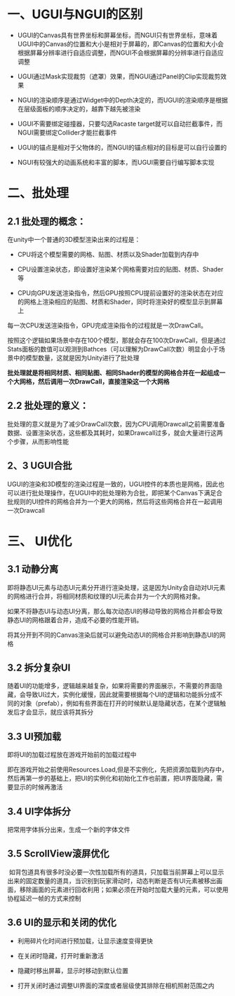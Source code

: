 # 一、UGUI与NGUI的区别

- UGUI的Canvas具有世界坐标和屏幕坐标，而NGUI只有世界坐标，意味着UGUI中的Canvas的位置和大小是相对于屏幕的，即Canvas的位置和大小会根据屏幕分辨率进行自适应调整，而NGUI不会根据屏幕的分辨率进行自适应调整

- UGUI通过Mask实现裁剪（遮罩）效果，而NGUI通过Panel的Clip实现裁剪效果

- NGUI的渲染顺序是通过Widget中的Depth决定的，而UGUI的渲染顺序是根据在层级面板的顺序决定的，越靠下越先被渲染

- UGUI不需要绑定碰撞器，只要勾选Racaste target就可以自动拦截事件，而NGUI需要绑定Collider才能拦截事件

- UGUI的锚点是相对于父物体的，而NGUI的锚点相对的目标是可以自行设置的

- NGUI有较强大的动画系统和丰富的脚本，而UGUI需要自行编写脚本实现



# 二、批处理

## 2.1  批处理的概念：

在unity中一个普通的3D模型渲染出来的过程是：

- CPU将这个模型需要的网格、贴图、材质以及Shader加载到内存中

- CPU设置渲染状态，即设置好渲染某个网格需要对应的贴图、材质、Shader等

- CPU向GPU发送渲染指令，然后GPU按照CPU提前设置好的渲染状态在对应的网格上渲染相应的贴图、材质和Shader，同时将渲染好的模型显示到屏幕上

每一次CPU发送渲染指令，GPU完成渲染指令的过程就是一次DrawCall。

按照这个逻辑如果场景中存在100个模型，那就会存在100次DrawCall，但是通过Stats面板的数值可以观测到Bathces（可以理解为DrawCall次数）明显会小于场景中的模型数量，这就是因为Unity进行了批处理

**批处理就是将相同材质、相同贴图、相同Shader的模型的网格合并在一起组成一个大网格，然后调用一次DrawCall，直接渲染这一个大网格**

## 

## 2.2   批处理的意义：

批处理的意义就是为了减少DrawCall次数，因为CPU调用Drawcall之前需要准备数据、设置渲染状态，这些都及其耗时，如果Drawcall过多，就会大量进行这两个步骤，从而影响性能



## 2、3  UGUI合批

UGUI的渲染和3D模型的渲染过程是一致的，UGUI控件的本质也是网格，因此也可以进行批处理操作，在UGUI中的批处理称为合批，即把某个Canvas下满足合批规则的UI控件的网格合并为一个更大的网格，然后将这些网格合并在一起调用一次Drawcall





# 三、  UI优化

## 3.1  动静分离

即将静态UI元素与动态UI元素分开进行渲染处理，这是因为Unity会自动对UI元素的网格进行合并，将相同材质和纹理的UI元素合并为一个大的网格对象。

如果不将静态UI与动态UI分离，那么每次动态UI的移动导致的网格合并都会导致静态UI的网格跟着合并，造成不必要的性能开销。

将其分开到不同的Canvas渲染后就可以避免动态UI的网格合并影响到静态UI的网格



## 3.2  拆分复杂UI

随着UI的功能增多，逻辑越来越复杂，如果将需要的界面展示，不需要的界面隐藏，会导致UI过大，实例化缓慢，因此就需要根据每个UI的逻辑和功能拆分成不同的对象（prefab），例如有些界面在打开的时候默认是隐藏状态，在某个逻辑触发后才会显示，就应该将其拆分  





## 3.3  UI预加载

即将UI的加载过程放在游戏开始前的加载过程中

即在游戏开始之前使用Resources.Load,但是不实例化，先把资源加载到内存中，然后再第一步的基础上，把UI的实例化和初始化工作也前置，把UI界面隐藏，需要显示的时候再激活



## 3.4  UI字体拆分

把常用字体拆分出来，生成一个新的字体文件



## 3.5  ScrollView滚屏优化

  如背包道具有很多时没必要一次性加载所有的道具，只加载当前屏幕上可以显示出来的固定数量的道具，当识别到玩家滑动时，动态判断是否有UI元素被移出画面，移除画面的元素进行回收利用；如果必须在开始时加载大量的元素，可以使用协程延迟一帧的方式来控制



## 3.6  UI的显示和关闭的优化

- 利用碎片化时间进行预加载，让显示速度变得更快

- 在关闭时隐藏，打开时重新激活

- 隐藏时移出屏幕，显示时移动到默认位置

- 打开关闭时通过调整UI界面的深度或者层级使其排除在相机照射范围之内
